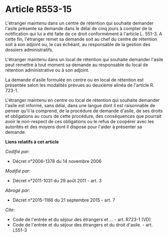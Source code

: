 # Article R553-15

L'étranger maintenu dans un centre de rétention qui souhaite demander l'asile présente sa demande dans le délai de cinq jours
à compter de la notification qui lui a été faite de ce droit conformément à l'article L. 551-3. A cette fin, l'étranger remet
sa demande soit au chef du centre de rétention soit à son adjoint ou, le cas échéant, au responsable de la gestion des
dossiers administratifs. 

L'étranger maintenu dans un local de rétention qui souhaite demander l'asile peut remettre à tout moment sa demande au
responsable du local de rétention administrative ou à son adjoint. 

La demande d'asile formulée en centre ou en local de rétention est présentée selon les modalités prévues au deuxième alinéa
de l'article R. 723-1. 

L'étranger maintenu en centre ou local de rétention qui souhaite demander l'asile est informé, sans délai, dans une langue
dont il est raisonnable de penser qu'il la comprend, de la procédure de demande d'asile, de ses droits et obligations au
cours de cette procédure, des conséquences que pourrait avoir le non-respect de ces obligations ou le refus de coopérer avec
les autorités et des moyens dont il dispose pour l'aider à présenter sa demande.

**Liens relatifs à cet article**

_Codifié par_:

  - Décret n°2006-1378 du 14 novembre 2006

_Modifié par_:

  - Décret n°2011-1031 du 29 août 2011 - art. 3

_Abrogé par_:

  - Décret n°2015-1166 du 21 septembre 2015 - art. 7

_Cite_:

  - Code de l'entrée et du séjour des étrangers et ... - art. R723-1 (VD)
  - Code de l'entrée et du séjour des étrangers et du droit d'asile. - art. L551-3
